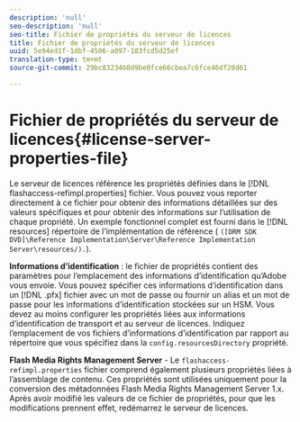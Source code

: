 ```yaml
---
description: 'null'
seo-description: 'null'
seo-title: Fichier de propriétés du serveur de licences
title: Fichier de propriétés du serveur de licences
uuid: 5e94ed1f-1dbf-4506-a097-183fcd5d25ef
translation-type: tm+mt
source-git-commit: 29bc8323460d9be0fce66cbea7c6fce46df20d61

---
```



# Fichier de propriétés du serveur de licences{#license-server-properties-file}

Le serveur de licences référence les propriétés définies dans le [!DNL flashaccess-refimpl.properties] fichier. Vous pouvez vous reporter directement à ce fichier pour obtenir des informations détaillées sur des valeurs spécifiques et pour obtenir des informations sur l’utilisation de chaque propriété. Un exemple fonctionnel complet est fourni dans le [!DNL resources] répertoire de l’implémentation de référence ( `([DRM SDK DVD]\Reference Implementation\Server\Reference Implementation Server\resources/).`).

**Informations d’identification** : le fichier de propriétés contient des paramètres pour l’emplacement des informations d’identification qu’Adobe vous envoie. Vous pouvez spécifier ces informations d’identification dans un [!DNL .pfx] fichier avec un mot de passe ou fournir un alias et un mot de passe pour les informations d’identification stockées sur un HSM. Vous devez au moins configurer les propriétés liées aux informations d’identification de transport et au serveur de licences. Indiquez l’emplacement de vos fichiers d’informations d’identification par rapport au répertoire que vous spécifiez dans la `config.resourcesDirectory` propriété.

**Flash Media Rights Management Server** - Le `flashaccess-refimpl.properties` fichier comprend également plusieurs propriétés liées à l’assemblage de contenu. Ces propriétés sont utilisées uniquement pour la conversion des métadonnées Flash Media Rights Management Server 1.x. Après avoir modifié les valeurs de ce fichier de propriétés, pour que les modifications prennent effet, redémarrez le serveur de licences.
